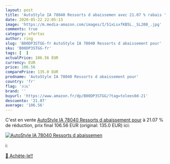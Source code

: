 ```yaml
---
layout: post
title: 'AutoStyle IA 78040 Ressorts d abaissemen avec 21.07 % rabais '
date: 2020-05-22 22:05:13
image: 'https://m.media-amazon.com/images/I/51xLsxfKB5L._SL200_.jpg'
comments: true
category: ofertas
author: ring
slug: 'B00DP3STGG-fr AutoStyle IA 78040 Ressorts d abaissement pour'
sku: 'B00DP3STGG-fr'
tags: [  ]
actualPrice: 106.56 EUR
currency: EUR
price: 106.56
comparePrice: 135.0 EUR
prodname: 'AutoStyle IA 78040 Ressorts d abaissement pour'
country: 'fr'
flag: '🇫🇷'
brand: ''
buyurl: 'https://www.amazon.fr/dp/B00DP3STGG/?tag=tolees0d-21'
descuento: '21.07'
average: '106.56'
---
```


C'est en vente [AutoStyle IA 78040 Ressorts d abaissement pour](https://www.amazon.fr/dp/B00DP3STGG/?tag=tolees0d-21)  à  21.07 % de réduction, prix final  106.56 EUR (original: 135.0 EUR) ici:

[![AutoStyle IA 78040 Ressorts d abaissemen](https://m.media-amazon.com/images/I/51xLsxfKB5L._SL200_.jpg)](https://www.amazon.fr/dp/B00DP3STGG/?tag=tolees0d-21)

ℹ️:


[🛒 Achète-le!!](https://www.amazon.fr/dp/B00DP3STGG/?tag=tolees0d-21)
